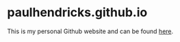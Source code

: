 # paulhendricks.github.io

This is my personal Github website and can be found [here](https://paulhendricks.github.io/).